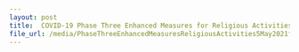 ```yaml
---
layout: post
title:  COVID-19 Phase Three Enhanced Measures for Religious Activities as of 5 May 2021
file_url: /media/PhaseThreeEnhancedMeasuresReligiousActivities5May2021finalfinal.pdf
---
```


